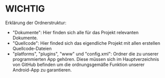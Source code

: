 ﻿# WICHTIG

Erklärung der Ordnerstruktur:
- "Dokumente": Hier finden sich alle für das Projekt relevanten Dokumente.
- "Quellcode": Hier finded sich das eigendliche Projekt mit allen erstellen Quellcode-Dateien
- "platforms", "plugins", "www" und "config.xml": Ordner die zu unserer programmierten App gehören. Diese müssen sich im Hauptverzeichnis von GitHub befinden um die ordnungsgemäße Funktion unserer Android-App zu garantieren.

